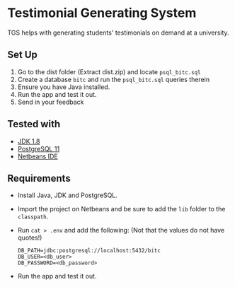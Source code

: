 # Testimonial Generating System

TGS helps with generating students' testimonials on demand at a university.

## Set Up
1. Go to the dist folder (Extract dist.zip) and locate `psql_bitc.sql`
2. Create a database `bitc` and run the `psql_bitc.sql` queries therein
3. Ensure you have Java installed.
4. Run the app and test it out.
5. Send in your feedback

## Tested with

* [JDK 1.8](https://www.oracle.com/technetwork/java/javase/downloads/jdk8-downloads-2133151.html)
* [PostgreSQL 11](https://www.postgresql.org/download/)
* [Netbeans IDE](https://netbeans.apache.org/download/nb112/nb112.html)

## Requirements

* Install Java, JDK and PostgreSQL.
* Import the project on Netbeans and be sure to add the `lib` folder to the `classpath`.
* Run `cat > .env` and add the following: (Not that the values do not have quotes!)

    ```.env
    DB_PATH=jdbc:postgresql://localhost:5432/bitc
    DB_USER=<db_user>
    DB_PASSWORD=<db_password>
    ```

* Run the app and test it out.
